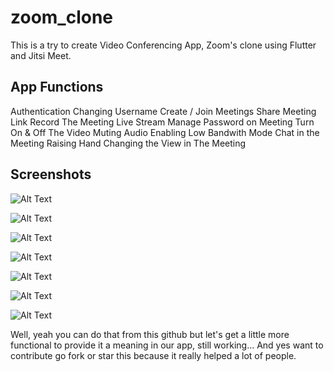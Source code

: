 # zoom_clone

This is a try to create Video Conferencing App, Zoom's clone using Flutter and Jitsi Meet.

## App Functions
Authentication
Changing Username
Create / Join Meetings
Share Meeting Link
Record The Meeting
Live Stream
Manage Password on Meeting
Turn On & Off The Video
Muting Audio
Enabling Low Bandwith Mode
Chat in the Meeting
Raising Hand
Changing the View in The Meeting

## Screenshots
![Alt Text](https://github.com/RivaanRanawat/zoom-clone/blob/master/screenshots/zoom_clone1.jpeg?raw=true)

![Alt Text](https://github.com/RivaanRanawat/zoom-clone/blob/master/screenshots/zoom_clone2.jpeg?raw=true)

![Alt Text](https://github.com/RivaanRanawat/zoom-clone/blob/master/screenshots/zoom_clone3.jpeg?raw=true)

![Alt Text](https://github.com/RivaanRanawat/zoom-clone/blob/master/screenshots/zoom_clone4.jpeg?raw=true)

![Alt Text](https://github.com/RivaanRanawat/zoom-clone/blob/master/screenshots/zoom_clone5.jpeg?raw=true)

![Alt Text](https://github.com/RivaanRanawat/zoom-clone/blob/master/screenshots/zoom_clone6.jpeg?raw=true)

![Alt Text](https://github.com/RivaanRanawat/zoom-clone/blob/master/screenshots/zoom_clone7.jpeg?raw=true)



Well, yeah you can do that from this github but let's get a little more functional to provide it a meaning in our app, still working...
And yes want to contribute go fork or star this because it really helped a lot of people.
